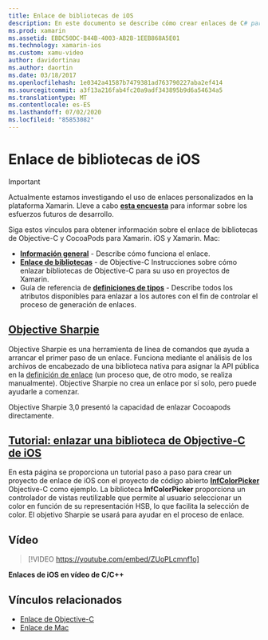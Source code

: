```yaml
---
title: Enlace de bibliotecas de iOS
description: En este documento se describe cómo crear enlaces de C# para código de Objective-C, lo que permite consumir bibliotecas nativas y CocoaPods en una aplicación de Xamarin. iOS.
ms.prod: xamarin
ms.assetid: EBDC50DC-B44B-4003-AB2B-1EEB868A5E01
ms.technology: xamarin-ios
ms.custom: xamu-video
author: davidortinau
ms.author: daortin
ms.date: 03/18/2017
ms.openlocfilehash: 1e0342a41587b7479381ad763790227aba2ef414
ms.sourcegitcommit: a3f13a216fab4fc20a9adf343895b9d6a54634a5
ms.translationtype: MT
ms.contentlocale: es-ES
ms.lasthandoff: 07/02/2020
ms.locfileid: "85853082"
---
```

# <a name="binding-ios-libraries"></a>Enlace de bibliotecas de iOS

> [!IMPORTANT]
> Actualmente estamos investigando el uso de enlaces personalizados en la plataforma Xamarin. Lleve a cabo [**esta encuesta**](https://www.surveymonkey.com/r/KKBHNLT) para informar sobre los esfuerzos futuros de desarrollo.

Siga estos vínculos para obtener información sobre el enlace de bibliotecas de Objective-C y CocoaPods para Xamarin. iOS y Xamarin. Mac:

- [**Información general**](~/cross-platform/macios/binding/overview.md) -
   Describe cómo funciona el enlace.
- [**Enlace de bibliotecas**](~/cross-platform/macios/binding/objective-c-libraries.md) -
   de Objective-C Instrucciones sobre cómo enlazar bibliotecas de Objective-C para su uso en proyectos de Xamarin.
- Guía de referencia de [**definiciones de tipos**](~/cross-platform/macios/binding/binding-types-reference.md) -
   Describe todos los atributos disponibles para enlazar a los autores con el fin de controlar el proceso de generación de enlaces.

## <a name="objective-sharpie"></a>[Objective Sharpie](~/cross-platform/macios/binding/objective-sharpie/index.md)

Objective Sharpie es una herramienta de línea de comandos que ayuda a arrancar el primer paso de un enlace.
Funciona mediante el análisis de los archivos de encabezado de una biblioteca nativa para asignar la API pública en la [definición de enlace](~/cross-platform/macios/binding/objective-c-libraries.md) (un proceso que, de otro modo, se realiza manualmente). Objective Sharpie no crea un enlace por sí solo, pero puede ayudarle a comenzar.

Objective Sharpie 3,0 presentó la capacidad de enlazar Cocoapods directamente.

## <a name="walkthrough---binding-an-ios-objective-c-library"></a>[Tutorial: enlazar una biblioteca de Objective-C de iOS](walkthrough.md)

En esta página se proporciona un tutorial paso a paso para crear un proyecto de enlace de iOS con el proyecto de código abierto [**InfColorPicker**](https://github.com/InfinitApps/InfColorPicker) Objective-C como ejemplo. La biblioteca **InfColorPicker** proporciona un controlador de vistas reutilizable que permite al usuario seleccionar un color en función de su representación HSB, lo que facilita la selección de color.
El objetivo Sharpie se usará para ayudar en el proceso de enlace.

## <a name="video"></a>Vídeo

> [!VIDEO https://youtube.com/embed/ZUoPLcmnf1o]

**Enlaces de iOS en vídeo de C/C++**

## <a name="related-links"></a>Vínculos relacionados

- [Enlace de Objective-C](~/cross-platform/macios/binding/index.md)
- [Enlace de Mac](~/mac/platform/binding.md)
